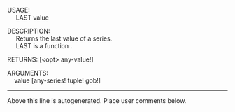 USAGE:  
&nbsp;&nbsp;&nbsp;&nbsp;&nbsp;LAST&nbsp;value&nbsp;  
  
DESCRIPTION:  
&nbsp;&nbsp;&nbsp;&nbsp;&nbsp;Returns&nbsp;the&nbsp;last&nbsp;value&nbsp;of&nbsp;a&nbsp;series.  
&nbsp;&nbsp;&nbsp;&nbsp;&nbsp;LAST&nbsp;is&nbsp;a&nbsp;function&nbsp;.  
  
RETURNS:&nbsp;[&lt;opt&gt;&nbsp;any-value!]  
  
ARGUMENTS:  
&nbsp;&nbsp;&nbsp;&nbsp;value&nbsp;[any-series!&nbsp;tuple!&nbsp;gob!]  
___
Above this line is autogenerated. Place user comments below.